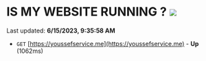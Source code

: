 # IS MY WEBSITE RUNNING ? [![](https://img.shields.io/static/v1?label=Sponsor&message=%E2%9D%A4&logo=GitHub&color=%23fe8e86)](https://github.com/sponsors/<username>)

Last updated: **6/15/2023, 9:35:58 AM**

- `GET` [https://youssefservice.me](https://youssefservice.me) - **Up** (1062ms)
